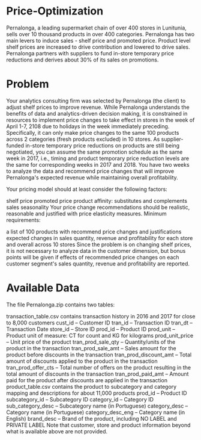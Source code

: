 # Price-Optimization
Pernalonga, a leading supermarket chain of over 400 stores in Lunitunia, sells over 10 thousand products in over 400 categories.  Pernalonga has two main levers to induce sales - shelf price and promoted price.  Product level shelf prices are increased to drive contribution and lowered to drive sales.  Pernalonga partners with suppliers to fund in-store temporary price reductions and derives about 30% of its sales on promotions.  

# Problem
Your analytics consulting firm was selected by Pernalonga (the client) to adjust shelf prices to improve revenue.  While Pernalonga understands the benefits of data and analytics-driven decision making, it is constrained in resources to implement price changes to take effect in stores in the week of April 1-7, 2108 due to holidays in the week immediately preceding.  Specifically, it can only make price changes to the same 100 products across 2 categories (fresh products excluded) in 10 stores.  As supplier-funded in-store temporary price reductions on products are still being negotiated, you can assume the same promotion schedule as the same week in 2017, i.e., timing and product temporary price reduction levels are the same for corresponding weeks in 2017 and 2018.  You have two weeks to analyze the data and recommend price changes that will improve Pernalonga's expected revenue while maintaining overall profitability.

Your pricing model should at least consider the following factors:

shelf price
promoted price
product affinity: substitutes and complements
sales seasonality
Your price change recommendations should be realistic, reasonable and justified with price elasticity measures.  Minimum requirements:

a list of 100 products with recommend price changes and justifications
expected changes in sales quantity, revenue and profitability for each store and overall across 10 stores
Since the problem is on changing shelf prices, it is not necessary to analyze data in the customer dimension, but bonus points will be given if effects of recommended price changes on each customer segment's sales quantity, revenue and profitability are reported.

# Available Data
The file Pernalonga.zip contains two tables:

transaction_table.csv contains transaction history in 2016 and 2017 for close to 8,000 customers
cust_id – Customer ID
tran_id – Transaction ID
tran_dt – Transaction Date
store_id – Store ID
prod_id – Product ID
prod_unit – Product unit of measure: CT for count and KG for kilograms
prod_unit_price – Unit price of the product
tran_prod_sale_qty – Quantity/units of the product in the transaction
tran_prod_sale_amt – Sales amount for the product before discounts in the transaction
tran_prod_discount_amt – Total amount of discounts applied to the product in the transaction
tran_prod_offer_cts – Total number of offers on the product resulting in the total amount of discounts in the transaction
tran_prod_paid_amt – Amount paid for the product after discounts are applied in the transaction
product_table.csv contains the product to subcategory and category mapping and descriptions for about 11,000 products
prod_id – Product ID
subcategory_id – Subcategory ID
category_id – Category ID
sub_category_desc – Subcategory name (in Portuguese)
category_desc – Category name (in Portuguese)
category_desc_eng – Category name (in English)
brand_desc – Brand of the product, including NO LABEL and PRIVATE LABEL
Note that customer, store and product information beyond what is available above are not provided.
